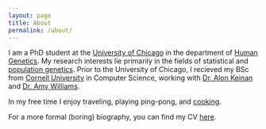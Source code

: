 ```yaml
---
layout: page
title: About
permalink: /about/
---
```


I am a PhD student at the [University of Chicago](http://www.uchicago.edu/) in the department of [Human Genetics](https://genes.uchicago.edu/). My research interests lie primarily in the fields of statistical and [population genetics](https://en.wikipedia.org/wiki/Population_genetics). Prior to the University of Chicago, I recieved my BSc from [Cornell University](http://www.cornell.edu/) in Computer Science, working with [Dr. Alon Keinan](http://keinanlab.cb.bscb.cornell.edu/content/people) and [Dr. Amy Williams](http://williamslab.bscb.cornell.edu/).

In my free time I enjoy traveling, playing ping-pong, and [cooking](https://github.com/arjunbiddanda/Recipes/blob/master/cookbook.pdf). 

For a more formal (boring) biography, you can find my CV [here]({{site.baseurl}}/arjun_biddanda_cv2015.pdf). 
